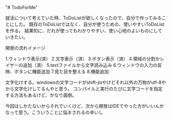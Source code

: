 "# TodoForMe" 

就活について考えていた時、ToDoListが欲しくなったので、自分で作ってみることにした。
既存のToDoListではなく、自分が使うための、使いやすいToDoListを作る。
結果的に、だれが使ってもわかりやすい、使い心地のよいものにしていきたい。

開発の流れイメージ

1.ウィンドウ表示(済）
2.文字表示（済）
3.ボタン表示（済）
4.領域の分割かレイヤーの追加（済）
5.textファイルから文字読み込み
6.ウィンドウの入力の反映、ボタンに機能追加
7.見た目を整える
8.機能追加

文字化けする。windowsの文字コードがshift-jisやけどそれ以外の万物がutf-8やから文字化けしてるんやと思う。
コンパイルと実行のたびに文字コードを指定する方法もあるけど、かなり面倒。

今回はしかたないからそれでいくけど、次から開発はIDEでやった方がいいんかなって思う。こういうことに悩まされるの辛いし
